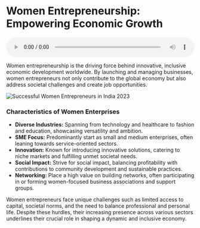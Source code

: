 # Women Entrepreneurship: Empowering Economic Growth

<audio controls style="width: 100%;">
  <source src="../../../../../audio/4th_sem/ED/Unit-1 Introduction to Entrepreneurship/1.g Women Entrepreneurship-Women Enterprises.mp3" type="audio/mpeg">
  Your browser does not support the audio element.
</audio>


Women entrepreneurship is the driving force behind innovative, inclusive economic development worldwide. By launching and managing businesses, women entrepreneurs not only contribute to the global economy but also address societal challenges and create job opportunities.

![Successful Women Entrepreneurs in India 2023](https://assets-global.website-files.com/641d54fdcc011edcca41c54a/64e361e1bf383c698e54e6c3_Successful%20Women%20Entrepreneurs%20in%20India%202023%20.png)


### Characteristics of Women Enterprises

- **Diverse Industries:** Spanning from technology and healthcare to fashion and education, showcasing versatility and ambition.
- **SME Focus:** Predominantly start as small and medium enterprises, often leaning towards service-oriented sectors.
- **Innovation:** Known for introducing innovative solutions, catering to niche markets and fulfilling unmet societal needs.
- **Social Impact:** Strive for social impact, balancing profitability with contributions to community development and sustainable practices.
- **Networking:** Place a high value on building networks, often participating in or forming women-focused business associations and support groups.

Women entrepreneurs face unique challenges such as limited access to capital, societal norms, and the need to balance professional and personal life. Despite these hurdles, their increasing presence across various sectors underlines their crucial role in shaping a dynamic and inclusive economy.
